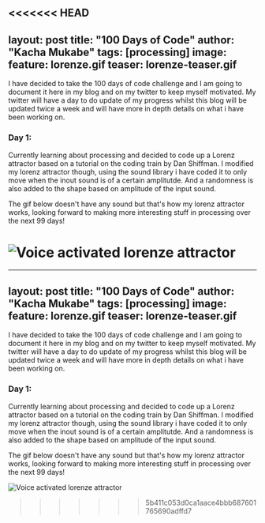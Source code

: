 <<<<<<< HEAD
---
layout: post
title: "100 Days of Code"
author: "Kacha Mukabe"
tags: [processing]
image:
  feature: lorenze.gif
  teaser: lorenze-teaser.gif
---

I have decided to take the 100 days of code challenge and I am going to document it here in my blog and on my twitter to keep myself motivated.
My twitter will have a day to do update of my progress whilst this blog will be updated twice a week and will have more in depth details on what i have been working on.

### Day 1:

Currently learning about processing and decided to code up a Lorenz attractor based on a tutorial on the coding train by Dan Shiffman.
I modified my lorenz attractor though, using the sound library i have coded it to only move when the inout sound is of a certain amplitutde. And a randomness is also added to the shape based on amplitude of the input sound.

The gif below doesn't have any sound but that's how my lorenz attractor works, looking forward to making more interesting stuff in processing over the next 99 days! 

![Voice activated lorenze attractor](/assets/img/lorenze-main.gif)
=======
---
layout: post
title: "100 Days of Code"
author: "Kacha Mukabe"
tags: [processing]
image:
  feature: lorenze.gif
  teaser: lorenze-teaser.gif
---

I have decided to take the 100 days of code challenge and I am going to document it here in my blog and on my twitter to keep myself motivated.
My twitter will have a day to do update of my progress whilst this blog will be updated twice a week and will have more in depth details on what i have been working on.

### Day 1:

Currently learning about processing and decided to code up a Lorenz attractor based on a tutorial on the coding train by Dan Shiffman.
I modified my lorenz attractor though, using the sound library i have coded it to only move when the inout sound is of a certain amplitutde. And a randomness is also added to the shape based on amplitude of the input sound.

The gif below doesn't have any sound but that's how my lorenz attractor works, looking forward to making more interesting stuff in processing over the next 99 days! 

![Voice activated lorenze attractor](/assets/img/lorenze-main.gif)
>>>>>>> 5b411c053d0ca1aace4bbb687601765690adffd7
